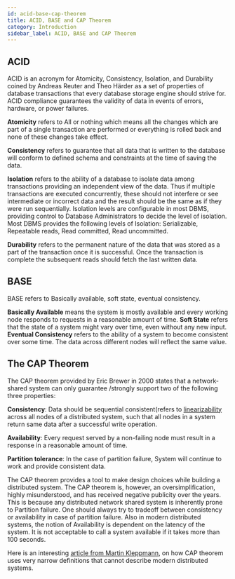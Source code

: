 ```yaml
---
id: acid-base-cap-theorem
title: ACID, BASE and CAP Theorem
category: Introduction
sidebar_label: ACID, BASE and CAP Theorem
---
```


## ACID

ACID is an acronym for Atomicity, Consistency, Isolation, and Durability coined by Andreas Reuter and Theo Härder as a set of properties of database transactions that every database storage engine should strive for. ACID compliance guarantees the validity of data in events of errors, hardware, or power failures.

**Atomicity** refers to All or nothing which means all the changes which are part of a single transaction are performed or everything is rolled back and none of these changes take effect.

**Consistency** refers to guarantee that all data that is written to the database will conform to defined schema and constraints at the time of saving the data.

**Isolation** refers to the ability of a database to isolate data among transactions providing an independent view of the data. Thus if multiple transactions are executed concurrently, these should not interfere or see intermediate or incorrect data and the result should be the same as if they were run sequentially. Isolation levels are configurable in most DBMS, providing control to Database Administrators to decide the level of isolation. Most DBMS provides the following levels of Isolation: Serializable, Repeatable reads, Read committed, Read uncommitted.

**Durability** refers to the permanent nature of the data that was stored as a part of the transaction once it is successful. Once the transaction is complete the subsequent reads should fetch the last written data.

## BASE

BASE refers to Basically available, soft state, eventual consistency.

**Basically Available** means the system is mostly available and every working node responds to requests in a reasonable amount of time.
**Soft State** refers that the state of a system might vary over time, even without any new input.
**Eventual Consistency** refers to the ability of a system to become consistent over some time. The data across different nodes will reflect the same value.

## The CAP Theorem

The CAP theorem provided by Eric Brewer in 2000 states that a network-shared system can only guarantee /strongly support two of the following three properties:

**Consistency**: Data should be sequential consistent(refers to [linearizability](http://cs.brown.edu/~mph/HerlihyW90/p463-herlihy.pdf) across all nodes of a distributed system, such that all nodes in a system return same data after a successful write operation.

**Availability**: Every request served by a non-failing node must result in a response in a reasonable amount of time.

**Partition tolerance**: In the case of partition failure, System will continue to work and provide consistent data.

The CAP theorem provides a tool to make design choices while building a distributed system. The CAP theorem is, however, an oversimplification, highly misunderstood, and has received negative publicity over the years. This is because any distributed network shared system is inherently prone to Partition failure. One should always try to tradeoff between consistency or availability in case of partition failure. Also in modern distributed systems, the notion of Availability is dependent on the latency of the system. It is not acceptable to call a system available if it takes more than 100 seconds.

Here is an interesting [article from Martin Kleppmann](http://martin.kleppmann.com/2015/05/11/please-stop-calling-databases-cp-or-ap.html), on how CAP theorem uses very narrow definitions that cannot describe modern distributed systems.
